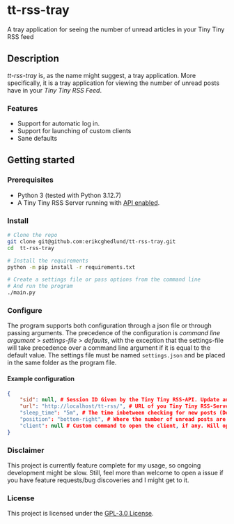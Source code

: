 # tt-rss-tray

A tray application for seeing the number of unread articles in your Tiny Tiny RSS feed

## Description

*tt-rss-tray* is, as the name might suggest, a tray application. More specifically, it is a tray application for viewing the number of unread posts
have in your *Tiny Tiny RSS Feed*.

### Features

- Support for automatic log in.
- Support for launching of custom clients
- Sane defaults

## Getting started

### Prerequisites

- Python 3 (tested with Python 3.12.7)
- A Tiny Tiny RSS Server running with [API enabled](https://tt-rss.org/ApiReference/).

### Install

```bash
# Clone the repo
git clone git@github.com:erikcghedlund/tt-rss-tray.git
cd  tt-rss-tray

# Install the requirements
python -m pip install -r requirements.txt

# Create a settings file or pass options from the command line
# And run the program
./main.py
```

### Configure

The program supports both configuration through a json file or through passing arguments. The precedence of the configuration is
*command line argument* > *settings-file* > *defaults*, with the exception that the settings-file will take precedence over
a command line argument if it is equal to the default value. The settings file must be named `settings.json` and be placed in
the same folder as the program file.

#### Example configuration

```json
{
    "sid": null, # Session ID Given by the Tiny Tiny RSS-API. Update automatically
    "url": "http://localhost/tt-rss/", # URL of you Tiny Tiny RSS-Server (Default: "http://localhost/tt-rss/")
    "sleep_time": "5m", # The time inbetween checking for new posts (Default: "5m")
    "position": "bottom-right", # Where the number of unread posts are drawn on the icon. Should be top-left, bottom-left, top-right or bottom-right (Default: "bottom-right")
    "client": null # Custom command to open the client, if any. Will open in webbrowser if no null (Default: null)
}
```

### Disclaimer

This project is currently feature complete for my usage, so ongoing development might be slow. Still, feel more than welcome to open a issue if you have feature requests/bug discoveries
and I might get to it.

### License

This project is licensed under the [GPL-3.0 License](LICENSE.md).
